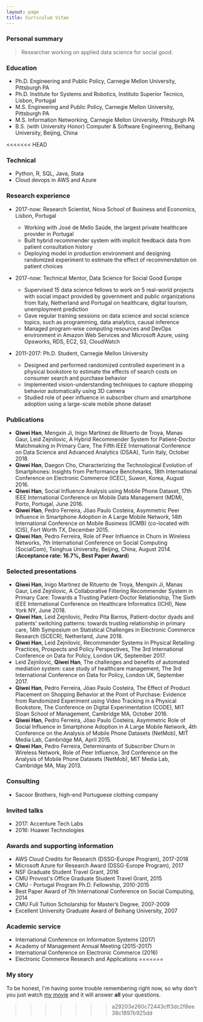 ```yaml
---
layout: page
title: Curriculum Vitae
---
```


### Personal summary

> Researcher working on applied data science for social good. 

### Education 
- Ph.D. Engineering and Public Policy, Carnegie Mellon University, Pittsburgh PA
- Ph.D. Institute for Systems and Robotics, Instituto Superior Tecnico, Lisbon, Portugal
- M.S. Engineering and Public Policy, Carnegie Mellon University, Pittsburgh PA
- M.S. Information Networking, Carnegie Mellon University, Pittsburgh PA
- B.S. (with University Honor) Computer & Software Engineering, Beihang University, Beijing, China

<<<<<<< HEAD
### Technical

- Python, R, SQL, Java, Stata
- Cloud devops in AWS and Azure

### Research experience 

- 2017-now: Research Scientist, Nova School of Business and Economics, Lisbon, Portugal
    - Working with José de Mello Saúde, the largest private healthcare provider in Portugal
    - Built hybrid recommender system with implicit feedback data from patient consultation history  
    - Deploying model in production environment and designing randomized experiment to estimate the effect of recommendation on patient choices

- 2017-now: Technical Mentor, Data Science for Social Good Europe
    - Supervised 15 data science fellows to work on 5 real-world projects with social impact provided by government and public organizations from Italy, Netherland and Portugal on healthcare, digital tourism, unemployment prediction 
    - Gave regular training sessions on data science and social science topics, such as programming, data analytics, causal inference
    - Managed program-wise computing resources and DevOps environment in Amazon Web Services and Microsoft Azure, using Opsworks, RDS, EC2, S3, CloudWatch

- 2011-2017: Ph.D. Student, Carnegie Mellon University
    - Designed and performed randomized controlled experiment in a physical bookstore to estimate the effects of search costs on consumer search and purchase behavior
    - Implemented vision-understanding techniques to capture shopping behavior automatically using 3D camera
    - Studied role of peer influence in subscriber churn and smartphone adoption using a large-scale mobile phone dataset

### Publications

- **Qiwei Han**, Mengxin Ji, Inigo Martinez de Rituerto de Troya, Manas Gaur, Leid Zejnilovic, A Hybrid Recommender System for Patient-Doctor Matchmaking in Primary Care, The Fifth IEEE International Conference on Data Science and Advanced Analytics (DSAA), Turin Italy, October 2018.
- **Qiwei Han**, Daegon Cho, Characterizing the Technological Evolution of Smartphones: Insights from Performance Benchmarks, 18th International Conference on Electronic Commerce (ICEC), Suwon, Korea, August 2016. 
- **Qiwei Han**, Social Influence Analysis using Mobile Phone Dataset, 17th IEEE International Conference on Mobile Data Management (MDM), Porto, Portugal, June 2016.
- **Qiwei Han**, Pedro Ferreira, Jõao Paulo Costeira, Asymmetric Peer Influence in Smartphone Adoption in A Large Mobile Network, 14th International Conference on Mobile Business (ICMB) (co-located with ICIS), Fort Worth TX, December 2015.
- **Qiwei Han**, Pedro Ferreira, Role of Peer Influence in Churn in Wireless Networks, 7th International Conference on Social Computing (SocialCom), Tsinghua University, Beijing, China, August 2014. (**Acceptance rate: 16.7%, Best Paper Award**) 


### Selected presentations

- **Qiwei Han**, Inigo Martinez de Rituerto de Troya, Mengxin Ji, Manas Gaur, Leid Zejnilovic, A Collaborative Filtering Recommender System in Primary Care: Towards a Trusting Patient-Doctor Relationship, The Sixth IEEE International Conference on Healthcare Informatics (ICHI), New York NY, June 2018.
- **Qiwei Han**, Leid Zejnilovic, Pedro Pita Barros, Patient-doctor dyads and patients’ switching patterns: towards trusting relationship in primary care, 14th Symposium on Statistical Challenges in Electronic Commerce Research (SCECR), Netherland, June 2018.
- **Qiwei Han**, Leid Zejnilovic, Recommender Systems in Physical Retailing: Practices, Prospects and Policy Perspectives, The 3rd International Conference on Data for Policy, London UK, September 2017.
- Leid Zejnilovic, **Qiwei Han**, The challenges and benefits of automated mediation system: case study of healthcare management, The 3rd International Conference on Data for Policy, London UK, September 2017.
- **Qiwei Han**, Pedro Ferreira, Jõao Paulo Costeira, The Effect of Product Placement on Shopping Behavior at the Point of Purchase: Evidence from Randomized Experiment using Video Tracking in a Physical Bookstore, The Conference on Digital Experimentation (CODE), MIT Sloan School of Management, Cambridge MA, October 2016.
- **Qiwei Han**, Pedro Ferreira, Jõao Paulo Costeira, Asymmetric Role of Social Influence in Smartphone Adoption in A Large Mobile Network, 4th Conference on the Analysis of Mobile Phone Datasets (NetMob), MIT Media Lab, Cambridge MA, April 2015.
- **Qiwei Han**, Pedro Ferreira, Determinants of Subscriber Churn in Wireless Network, Role of Peer Influence, 3rd Conference on the Analysis of Mobile Phone Datasets (NetMob), MIT Media Lab, Cambridge MA, May 2013.

### Consulting
- Sacoor Brothers, high-end Portuguese clothing company

### Invited talks
- 2017: Accenture Tech Labs
- 2016: Huawei Technologies

### Awards and supporting information


- AWS Cloud Credits for Research (DSSG-Europe Program), 2017-2018
- Microsoft Azure for Research Award (DSSG-Europe Program), 2017
- NSF Graduate Student Travel Grant, 2016
- CMU Provost's Office Graduate Student Travel Grant, 2015
- CMU - Portugal Program Ph.D. Fellowship, 2010-2015
- Best Paper Award of 7th International Conference on Social Computing, 2014
- CMU Full Tuition Scholarship for Master’s Degree, 2007-2009
- Excellent University Graduate Award of Beihang University, 2007

### Academic service

- International Conference on Information Systems (2017)
- Academy of Management Annual Meeting (2015-2017)
- International Conference on Electronic Commerce (2016)
- Electronic Commerce Research and Applications
=======
### My story

To be honest, I'm having some trouble remembering right now, so why don't you just watch [my movie](https://en.wikipedia.org/wiki/The_Princess_Bride_%28film%29) and it will answer **all** your questions.
>>>>>>> a29203e260c72443cff3dc2f8ee38c1897b925dd
